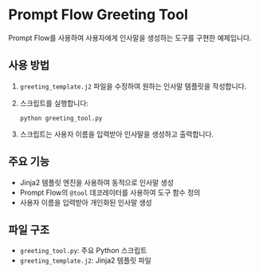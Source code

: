# Prompt Flow Greeting Tool

Prompt Flow를 사용하여 사용자에게 인사말을 생성하는 도구를 구현한 예제입니다.

## 사용 방법

1. `greeting_template.j2` 파일을 수정하여 원하는 인사말 템플릿을 작성합니다.

2. 스크립트를 실행합니다:
   ```
   python greeting_tool.py
   ```

3. 스크립트는 사용자 이름을 입력받아 인사말을 생성하고 출력합니다.

## 주요 기능

- Jinja2 템플릿 엔진을 사용하여 동적으로 인사말 생성
- Prompt Flow의 `@tool` 데코레이터를 사용하여 도구 함수 정의
- 사용자 이름을 입력받아 개인화된 인사말 생성

## 파일 구조

- `greeting_tool.py`: 주요 Python 스크립트
- `greeting_template.j2`: Jinja2 템플릿 파일
